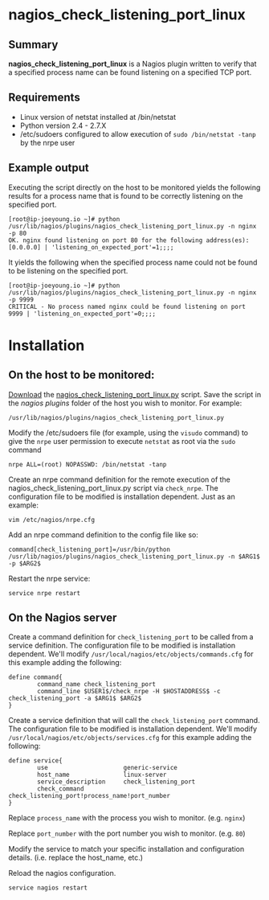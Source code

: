 # nagios_check_listening_port_linux

## Summary
**nagios_check_listening_port_linux** is a Nagios plugin written to verify that a specified process name can be found listening on a specified TCP port.

## Requirements
- Linux version of netstat installed at /bin/netstat
- Python version 2.4 - 2.7.X
- /etc/sudoers configured to allow execution of `sudo /bin/netstat -tanp` by the nrpe user

## Example output
Executing the script directly on the host to be monitored yields the following results for a process name that is found to be correctly listening on the specified port.
```
[root@ip-joeyoung.io ~]# python /usr/lib/nagios/plugins/nagios_check_listening_port_linux.py -n nginx -p 80
OK. nginx found listening on port 80 for the following address(es): [0.0.0.0] | 'listening_on_expected_port'=1;;;;
```

It yields the following when the specified process name could not be found to be listening on the specified port.
```
[root@ip-joeyoung.io ~]# python /usr/lib/nagios/plugins/nagios_check_listening_port_linux.py -n nginx -p 9999
CRITICAL - No process named nginx could be found listening on port 9999 | 'listening_on_expected_port'=0;;;;
```

# Installation

## On the host to be monitored:

[Download](https://github.com/jlyoung/nagios_check_listening_port_linux/raw/master/nagios_check_listening_port_linux.py) the [nagios_check_listening_port_linux.py](https://github.com/jlyoung/nagios_check_listening_port_linux/raw/master/nagios_check_listening_port_linux.py) script. Save the script in the *nagios plugins* folder of the host you wish to monitor.  For example:

```
/usr/lib/nagios/plugins/nagios_check_listening_port_linux.py
```

Modify the /etc/sudoers file (for example, using the `visudo` command) to give the `nrpe` user permission to execute `netstat` as root via the `sudo` command

```
nrpe ALL=(root) NOPASSWD: /bin/netstat -tanp
```

Create an nrpe command definition for the remote execution of the nagios_check_listening_port_linux.py script via `check_nrpe`.
The configuration file to be modified is installation dependent.  Just as an example:
```
vim /etc/nagios/nrpe.cfg
```

Add an nrpe command definition to the config file like so:
```
command[check_listening_port]=/usr/bin/python /usr/lib/nagios/plugins/nagios_check_listening_port_linux.py -n $ARG1$ -p $ARG2$
```

Restart the nrpe service:
```
service nrpe restart
```

## On the Nagios server

Create a command definition for `check_listening_port` to be called from a service definition.  The configuration file to be modified is installation dependent.  We'll modify `/usr/local/nagios/etc/objects/commands.cfg` for this example adding the following:
```
define command{
        command_name check_listening_port
        command_line $USER1$/check_nrpe -H $HOSTADDRESS$ -c check_listening_port -a $ARG1$ $ARG2$
}

```

Create a service definition that will call the `check_listening_port` command. The configuration file to be modified is installation dependent.  We'll modify `/usr/local/nagios/etc/objects/services.cfg` for this example adding the following:
```
define service{
        use                     generic-service
        host_name               linux-server
        service_description     check_listening_port
        check_command           check_listening_port!process_name!port_number
}
```

Replace `process_name` with the process you wish to monitor. (e.g. `nginx`)

Replace `port_number` with the port number you wish to monitor. (e.g. `80`)

Modify the service to match your specific installation and configuration details. (i.e. replace the host_name, etc.)

Reload the nagios configuration.
```
service nagios restart
```




